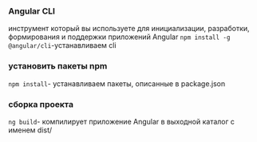 ### Angular CLI
инструмент который вы используете для инициализации, разработки, формирования и поддержки приложений Angular
`npm install -g @angular/cli`-устанавливаем cli

### установить пакеты npm
`npm install`- устанавливаем  пакеты, описанные в package.json

### сборка проекта
`ng build`- компилирует приложение Angular в выходной каталог с именем dist/


